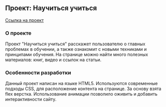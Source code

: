 ## Проект: Научиться учиться

[Ссылка на проект](https://alinalvova.github.io/how-to-learn/index.html)

### О проекте

Проект "Научиться учиться" расскажет пользователю о главных проблемах в обучении, а также ознакомит с новыми техниками и принципами обучения. На странице можно найти много полезных материалов: книг, видео и ссылок на статьи. 

### Особенности разработки

Данный проект написан на языке HTML5. 
Используются современные подходы CSS, для расположение контента на странице.
За основу взята flex верстка. 
Использование анимации позволило оживить и добавить интерактивности сайту.
